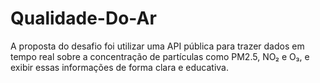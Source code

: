 # Qualidade-Do-Ar
A proposta do desafio foi utilizar uma API pública para trazer dados em tempo real sobre a concentração de partículas como PM2.5, NO₂ e O₃, e exibir essas informações de forma clara e educativa.
